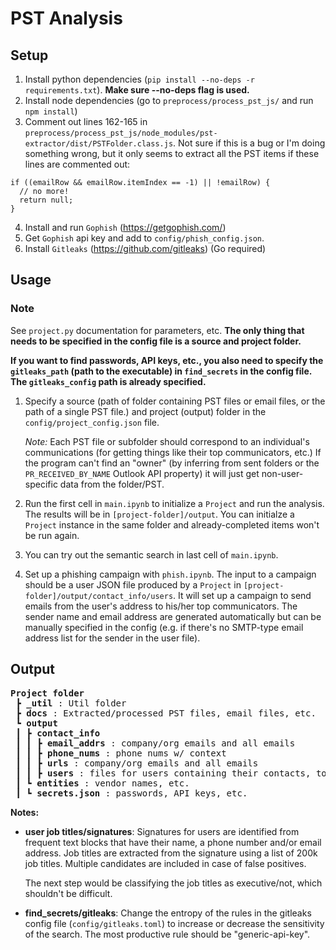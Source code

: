 # PST Analysis

## Setup

1. Install python dependencies (`pip install --no-deps -r requirements.txt`). **Make sure --no-deps flag is used.**
2. Install node dependencies (go to `preprocess/process_pst_js/` and run `npm install`)
3. Comment out lines 162-165 in `preprocess/process_pst_js/node_modules/pst-extractor/dist/PSTFolder.class.js`. Not sure if this is a bug or I'm doing something wrong, but it only seems to extract all the PST items if these lines are commented out:

```
if ((emailRow && emailRow.itemIndex == -1) || !emailRow) {
  // no more!
  return null;
}
```

4. Install and run `Gophish` (https://getgophish.com/)
5. Get `Gophish` api key and add to `config/phish_config.json`.
6. Install `Gitleaks` (https://github.com/gitleaks) (Go required)

## Usage

### Note

See `project.py` documentation for parameters, etc. **The only thing that needs to be specified in the config file is a source and project folder.**

**If you want to find passwords, API keys, etc., you also need to specify the `gitleaks_path` (path to the executable) in `find_secrets` in the config file. The `gitleaks_config` path is already specified.**

1. Specify a source (path of folder containing PST files or email files, or the path of a single PST file.) and project (output) folder in the `config/project_config.json` file.

    _Note:_ Each PST file or subfolder should correspond to an individual's communications (for getting things like their top communicators, etc.) If the program can't find an "owner" (by inferring from sent folders or the `PR_RECEIVED_BY_NAME` Outlook API property) it will just get non-user-specific data from the folder/PST.

2. Run the first cell in `main.ipynb` to initialize a `Project` and run the analysis. The results will be in `[project-folder]/output`. You can initialze a `Project` instance in the same folder and already-completed items won't be run again.

3. You can try out the semantic search in last cell of `main.ipynb`.

4. Set up a phishing campaign with `phish.ipynb`. The input to a campaign should be a user JSON file produced by a `Project` in `[project-folder]/output/contact_info/users`. It will set up a campaign to send emails from the user's address to his/her top communicators. The sender name and email address are generated automatically but can be manually specified in the config (e.g. if there's no SMTP-type email address list for the sender in the user file).

## Output

<pre>
<b>Project folder</b> 
 ┣ <b>_util</b> : Util folder
 ┣ <b>docs</b> : Extracted/processed PST files, email files, etc.
 ┗ <b>output</b>
 ┃ ┣ <b>contact_info</b>
 ┃ ┃ ┣ <b>email_addrs</b> : company/org emails and all emails
 ┃ ┃ ┣ <b>phone_nums</b> : phone nums w/ context
 ┃ ┃ ┣ <b>urls</b> : company/org emails and all emails
 ┃ ┃ ┣ <b>users</b> : files for users containing their contacts, top communicators, job title, signature, etc.
 ┃ ┗ <b>entities</b> : vendor names, etc.
 ┃ ┗ <b>secrets.json</b> : passwords, API keys, etc.
</pre>

**Notes:**

-   **user job titles/signatures**: Signatures for users are identified from frequent text blocks that have their name, a phone number and/or email address. Job titles are extracted from the signature using a list of 200k job titles. Multiple candidates are included in case of false positives.

    The next step would be classifying the job titles as executive/not, which shouldn't be difficult.

-   **find_secrets/gitleaks**: Change the entropy of the rules in the gitleaks config file (`config/gitleaks.toml`) to increase or decrease the sensitivity of the search. The most productive rule should be "generic-api-key".
